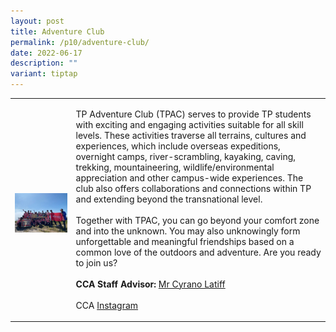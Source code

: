 ```yaml
---
layout: post
title: Adventure Club
permalink: /p10/adventure-club/
date: 2022-06-17
description: ""
variant: tiptap
---
```

<table style="minWidth: 50px">
<colgroup>
<col>
<col>
</colgroup>
<tbody>
<tr>
<td rowspan="1" colspan="1">
<p></p>
<div class="isomer-image-wrapper">
<img style="width: 100%" height="auto" width="100%" alt="" src="/images/P10/5.jpg">
</div>
</td>
<td rowspan="1" colspan="1">
<p>TP Adventure Club (TPAC) serves to provide TP students with exciting and
engaging activities suitable for all skill levels. These activities traverse
all terrains, cultures and experiences, which include overseas expeditions,
overnight camps, river-scrambling, kayaking, caving, trekking, mountaineering,
wildlife/environmental appreciation and other campus-wide experiences.
The club also offers collaborations and connections within TP and extending
beyond the transnational level.
<br>
<br>Together with TPAC, you can go beyond your comfort zone and into the unknown.
You may also unknowingly form unforgettable and meaningful friendships
based on a common love of the outdoors and adventure. Are you ready to
join us?
<br>
<br><strong>CCA Staff Advisor:</strong>  <a href="mailto:cyrano_latiff@tp.edu.sg" rel="noopener noreferrer nofollow" target="_blank">Mr Cyrano Latiff</a>
<br>
<br>CCA <a href="https://www.instagram.com/tpadventureclub" rel="noopener noreferrer nofollow" target="_blank">Instagram</a>
</p>
</td>
</tr>
</tbody>
</table>
<p></p>